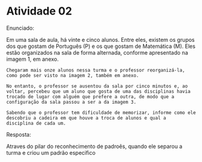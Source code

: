 # Atividade 02
<p>Enunciado: </p>
<p>
	Em uma sala de aula, há vinte e cinco alunos. Entre eles, existem os grupos dos que gostam de Português (P) e os que gostam de 	Matemática (M). Eles estão organizados na sala de forma alternada, conforme apresentado na imagem 1, em anexo.

	Chegaram mais onze alunos nessa turma e o professor reorganizá-la, como pode ser visto na imagem 2, também em anexo.

	No entanto, o professor se ausentou da sala por cinco minutos e, ao voltar, percebeu que um aluno que gosta de uma das disciplinas havia 	trocado de lugar com alguém que prefere a outra, de modo que a configuração da sala passou a ser a da imagem 3.

	Sabendo que o professor tem dificuldade de memorizar, informe como ele descobriu a cadeira em que houve a troca de alunos e qual a 	disciplina de cada um.
</p>

<p>Resposta: </p>
<p>Atraves do pilar do reconhecimento de padroês, quando ele separou a turma e criou um padrão especifico</p>